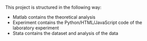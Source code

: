 This project is structured in the following way:
  - Matlab contains the theoretical analysis
  - Experiment contains the Python/HTML/JavaScript code of the laboratory experiment
  - Stata contains the dataset and analysis of the data
